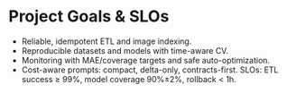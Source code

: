 # Project Goals & SLOs
- Reliable, idempotent ETL and image indexing.
- Reproducible datasets and models with time-aware CV.
- Monitoring with MAE/coverage targets and safe auto-optimization.
- Cost-aware prompts: compact, delta-only, contracts-first.
SLOs: ETL success ≥ 99%, model coverage 90%±2%, rollback < 1h.
